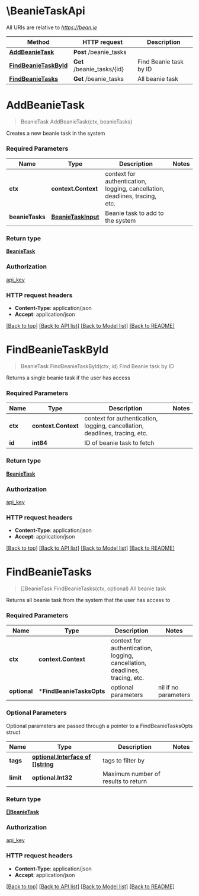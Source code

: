 # \BeanieTaskApi

All URIs are relative to *https://bean.ie*

Method | HTTP request | Description
------------- | ------------- | -------------
[**AddBeanieTask**](BeanieTaskApi.md#AddBeanieTask) | **Post** /beanie_tasks | 
[**FindBeanieTaskById**](BeanieTaskApi.md#FindBeanieTaskById) | **Get** /beanie_tasks/{id} | Find Beanie task by ID
[**FindBeanieTasks**](BeanieTaskApi.md#FindBeanieTasks) | **Get** /beanie_tasks | All beanie task


# **AddBeanieTask**
> BeanieTask AddBeanieTask(ctx, beanieTasks)


Creates a new beanie task in the system

### Required Parameters

Name | Type | Description  | Notes
------------- | ------------- | ------------- | -------------
 **ctx** | **context.Context** | context for authentication, logging, cancellation, deadlines, tracing, etc.
  **beanieTasks** | [**BeanieTaskInput**](BeanieTaskInput.md)| Beanie task to add to the system | 

### Return type

[**BeanieTask**](BeanieTask.md)

### Authorization

[api_key](../README.md#api_key)

### HTTP request headers

 - **Content-Type**: application/json
 - **Accept**: application/json

[[Back to top]](#) [[Back to API list]](../README.md#documentation-for-api-endpoints) [[Back to Model list]](../README.md#documentation-for-models) [[Back to README]](../README.md)

# **FindBeanieTaskById**
> BeanieTask FindBeanieTaskById(ctx, id)
Find Beanie task by ID

Returns a single beanie task if the user has access

### Required Parameters

Name | Type | Description  | Notes
------------- | ------------- | ------------- | -------------
 **ctx** | **context.Context** | context for authentication, logging, cancellation, deadlines, tracing, etc.
  **id** | **int64**| ID of beanie task to fetch | 

### Return type

[**BeanieTask**](BeanieTask.md)

### Authorization

[api_key](../README.md#api_key)

### HTTP request headers

 - **Content-Type**: application/json
 - **Accept**: application/json

[[Back to top]](#) [[Back to API list]](../README.md#documentation-for-api-endpoints) [[Back to Model list]](../README.md#documentation-for-models) [[Back to README]](../README.md)

# **FindBeanieTasks**
> []BeanieTask FindBeanieTasks(ctx, optional)
All beanie task

Returns all beanie task from the system that the user has access to

### Required Parameters

Name | Type | Description  | Notes
------------- | ------------- | ------------- | -------------
 **ctx** | **context.Context** | context for authentication, logging, cancellation, deadlines, tracing, etc.
 **optional** | ***FindBeanieTasksOpts** | optional parameters | nil if no parameters

### Optional Parameters
Optional parameters are passed through a pointer to a FindBeanieTasksOpts struct

Name | Type | Description  | Notes
------------- | ------------- | ------------- | -------------
 **tags** | [**optional.Interface of []string**](string.md)| tags to filter by | 
 **limit** | **optional.Int32**| Maximum number of results to return | 

### Return type

[**[]BeanieTask**](BeanieTask.md)

### Authorization

[api_key](../README.md#api_key)

### HTTP request headers

 - **Content-Type**: application/json
 - **Accept**: application/json

[[Back to top]](#) [[Back to API list]](../README.md#documentation-for-api-endpoints) [[Back to Model list]](../README.md#documentation-for-models) [[Back to README]](../README.md)

